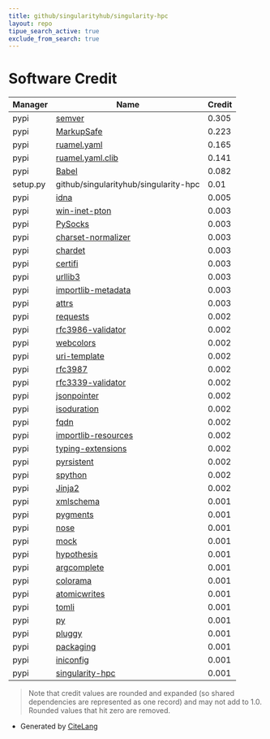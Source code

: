 ```yaml
---
title: github/singularityhub/singularity-hpc
layout: repo
tipue_search_active: true
exclude_from_search: true
---
```

# Software Credit

|Manager|Name|Credit|
|-------|----|------|
|pypi|[semver](https://github.com/python-semver/python-semver)|0.305|
|pypi|[MarkupSafe](https://palletsprojects.com/p/markupsafe/)|0.223|
|pypi|[ruamel.yaml](https://sourceforge.net/p/ruamel-yaml/code/ci/default/tree)|0.165|
|pypi|[ruamel.yaml.clib](https://sourceforge.net/p/ruamel-yaml-clib/code/ci/default/tree)|0.141|
|pypi|[Babel](http://babel.pocoo.org/)|0.082|
|setup.py|github/singularityhub/singularity-hpc|0.01|
|pypi|[idna](https://pypi.org/project/idna)|0.005|
|pypi|[win-inet-pton](https://pypi.org/project/win-inet-pton)|0.003|
|pypi|[PySocks](https://pypi.org/project/PySocks)|0.003|
|pypi|[charset-normalizer](https://pypi.org/project/charset-normalizer)|0.003|
|pypi|[chardet](https://pypi.org/project/chardet)|0.003|
|pypi|[certifi](https://pypi.org/project/certifi)|0.003|
|pypi|[urllib3](https://pypi.org/project/urllib3)|0.003|
|pypi|[importlib-metadata](https://pypi.org/project/importlib-metadata)|0.003|
|pypi|[attrs](https://pypi.org/project/attrs)|0.003|
|pypi|[requests](https://requests.readthedocs.io)|0.002|
|pypi|[rfc3986-validator](https://pypi.org/project/rfc3986-validator)|0.002|
|pypi|[webcolors](https://pypi.org/project/webcolors)|0.002|
|pypi|[uri-template](https://pypi.org/project/uri-template)|0.002|
|pypi|[rfc3987](https://pypi.org/project/rfc3987)|0.002|
|pypi|[rfc3339-validator](https://pypi.org/project/rfc3339-validator)|0.002|
|pypi|[jsonpointer](https://pypi.org/project/jsonpointer)|0.002|
|pypi|[isoduration](https://pypi.org/project/isoduration)|0.002|
|pypi|[fqdn](https://pypi.org/project/fqdn)|0.002|
|pypi|[importlib-resources](https://pypi.org/project/importlib-resources)|0.002|
|pypi|[typing-extensions](https://pypi.org/project/typing-extensions)|0.002|
|pypi|[pyrsistent](https://pypi.org/project/pyrsistent)|0.002|
|pypi|[spython](https://github.com/singularityhub/singularity-cli)|0.002|
|pypi|[Jinja2](https://palletsprojects.com/p/jinja/)|0.002|
|pypi|[xmlschema](https://github.com/sissaschool/xmlschema)|0.001|
|pypi|[pygments](https://pypi.org/project/pygments)|0.001|
|pypi|[nose](https://pypi.org/project/nose)|0.001|
|pypi|[mock](https://pypi.org/project/mock)|0.001|
|pypi|[hypothesis](https://pypi.org/project/hypothesis)|0.001|
|pypi|[argcomplete](https://pypi.org/project/argcomplete)|0.001|
|pypi|[colorama](https://pypi.org/project/colorama)|0.001|
|pypi|[atomicwrites](https://pypi.org/project/atomicwrites)|0.001|
|pypi|[tomli](https://pypi.org/project/tomli)|0.001|
|pypi|[py](https://pypi.org/project/py)|0.001|
|pypi|[pluggy](https://pypi.org/project/pluggy)|0.001|
|pypi|[packaging](https://pypi.org/project/packaging)|0.001|
|pypi|[iniconfig](https://pypi.org/project/iniconfig)|0.001|
|pypi|[singularity-hpc](https://github.com/singularityhub/singularity-hpc)|0.001|


> Note that credit values are rounded and expanded (so shared dependencies are represented as one record) and may not add to 1.0. Rounded values that hit zero are removed.


- Generated by [CiteLang](https://github.com/vsoch/citelang)
